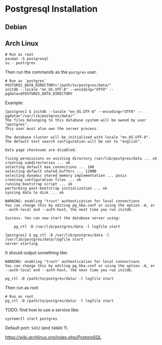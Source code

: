 # Postgresql Installation

## Debian

## Arch Linux

```shell
# Run as root
pacman -S postgresql
su - postrgres
```

Then run the commands as the `postgres` user.

```
# Run as `postgres`
POSTGRES_DATA_DIRECTORY="/path/to/postgres/data/"
initdb --locale "en_US.UTF-8" --encoding="UTF8" --pgdata=$POSTGRES_DATA_DIRECTORY
```

Example:
```terminal
[postgres] $ initdb --locale "en_US.UTF-8" --encoding="UTF8" --pgdata="/var/lib/postgres/data/"
The files belonging to this database system will be owned by user "postgres".
This user must also own the server process.

The database cluster will be initialized with locale "en_US.UTF-8".
The default text search configuration will be set to "english".

Data page checksums are disabled.

fixing permissions on existing directory /var/lib/postgres/data ... ok
creating subdirectories ... ok
selecting default max_connections ... 100
selecting default shared_buffers ... 128MB
selecting dynamic shared memory implementation ... posix
creating configuration files ... ok
running bootstrap script ... ok
performing post-bootstrap initialization ... ok
syncing data to disk ... ok

WARNING: enabling "trust" authentication for local connections
You can change this by editing pg_hba.conf or using the option -A, or
--auth-local and --auth-host, the next time you run initdb.

Success. You can now start the database server using:

    pg_ctl -D /var/lib/postgres/data -l logfile start

[postgres] $ pg_ctl -D /var/lib/postgres/data -l /var/lib/postgres/data/logfile start
server starting
```

It should output something like:
```
WARNING: enabling "trust" authentication for local connections
You can change this by editing pg_hba.conf or using the option -A, or
--auth-local and --auth-host, the next time you run initdb.

pg_ctl -D /path/to/postgres/data/ -l logfile start
```

Then run as root

```
# Run as root
pg_ctl -D /path/to/postgres/data/ -l logfile start
```

TODO: find how to use a service like:
```shell
systemctl start postgres
```


Default port: `5432` (and `58689` ?).



https://wiki.archlinux.org/index.php/PostgreSQL
